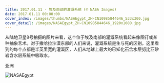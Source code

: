 ```yaml
---
title: 2017.01.11 - 埃及南部的灌溉系统 (© NASA Images)
date: 2017.01.11 00:00:00
cover_index: /images/thumbs/NASAEgypt_ZH-CN10985844646_533x300.jpg
cover_detail: /images/NASAEgypt_ZH-CN10985844646_1920x1080.jpg
---
```


从陆地卫星8号拍摄的图片来看，这个位于埃及南部的灌溉系统看起来像图钉或某种抽象艺术。对于撒哈拉沙漠东部的人们来说，灌溉系统是生与死的区别。这里看到的每个点都是半英里宽的灌溉区，人们从地球上最大的已知化石含水层努比亚砂岩含水层系统中吸取水。

亚洲

![NASAEgypt](/images/NASAEgypt_ZH-CN10985844646_1920x1080.jpg)
